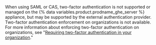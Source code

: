 When using SAML or CAS, two-factor authentication is not supported or managed on the {% data variables.product.prodname_ghe_server %} appliance, but may be supported by the external authentication provider. Two-factor authentication enforcement on organizations is not available. For more information about enforcing two-factor authentication on organizations, see "[Requiring two-factor authentication in your organization](/enterprise/user/articles/requiring-two-factor-authentication-in-your-organization/)."
